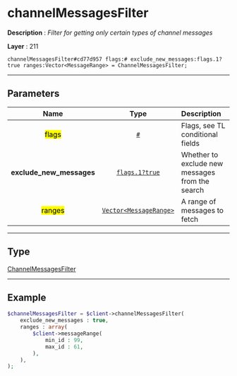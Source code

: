 # channelMessagesFilter

**Description** : *Filter for getting only certain types of channel messages*

**Layer** : 211

```tl
channelMessagesFilter#cd77d957 flags:# exclude_new_messages:flags.1?true ranges:Vector<MessageRange> = ChannelMessagesFilter;
```

---

## Parameters

| Name | Type | Description |
| :---: | :---: | :--- |
| <mark>flags</mark> | [`#`](type/#) | Flags, see TL conditional fields |
| **exclude_new_messages** | [`flags.1?true`](type/true) | Whether to exclude new messages from the search |
| <mark>ranges</mark> | [`Vector<MessageRange>`](type/MessageRange) | A range of messages to fetch |

---

## Type

[ChannelMessagesFilter](type/ChannelMessagesFilter)

---

## Example

```php
$channelMessagesFilter = $client->channelMessagesFilter(
	exclude_new_messages : true,
	ranges : array(
		$client->messageRange(
			min_id : 99,
			max_id : 61,
		),
	),
);
```